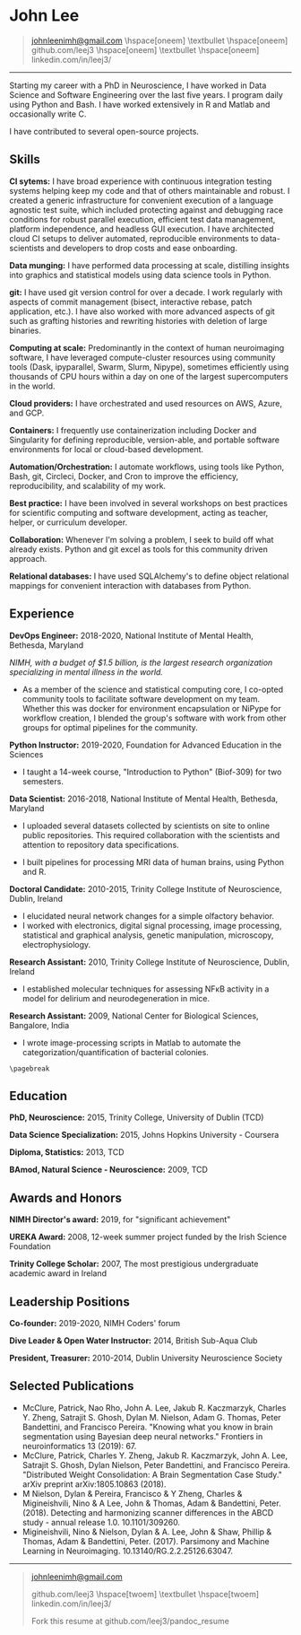 John Lee
==========

> johnleenimh@gmail.com \hspace[oneem] \textbullet  \hspace[oneem]
github.com/leej3 \hspace[oneem] \textbullet \hspace[oneem] linkedin.com/in/leej3/

---

<!--
Add restful apis to technologies
-->
Starting my career with a PhD in Neuroscience, I have worked in Data Science and Software Engineering over the last five years. I program daily using Python and Bash.
I  have worked extensively in R and Matlab and occasionally write C.
<!--
Initially focusing mostly on data wrangling and assembling/modifying reproducible-pipelines using pre-existing algorithms/software suites, I have more recently been developing software more formally.
-->
I have contributed to several open-source projects.

Skills
---

**CI sytems:**
I have broad experience with continuous integration testing systems helping keep my code and that of others maintainable and robust.
I created a generic infrastructure for convenient execution  of a language agnostic test suite, which included protecting against and debugging race conditions for robust parallel execution, efficient test data management, platform independence, and headless GUI execution.
I have architected cloud CI setups to deliver automated, reproducible environments to data-scientists and developers to drop costs and ease onboarding.
<!--
While I have predominantly worked with CircleCI, I have experience with TravisCI, Jenkins, GitlabCI, and TestKraken (to which I have contributed).
-->

**Data munging:**
I have performed data processing at scale, distilling insights into graphics and statistical models using data science tools in Python.

<!--
**Build tools:**
I have worked extensively with a large complex build system.
The software suite was developed over ~25 years, comprised of >600 programs, and ~1.5 million lines of code, with several previously unpackaged dependencies.
In addition to modifying the legacy Makefile build, I completed pre-existing efforts to port the build to CMake in which I have substantial expertise.
The CMake build now works efficiently across Unix like systems with various compilers and linkers satisfying all target systems of my team.
-->

**git:**
I have used git version control for over a decade.
I work regularly with aspects of commit management (bisect, interactive rebase, patch application, etc.).
I have also worked with more advanced aspects of git such as grafting histories and rewriting histories with deletion of large binaries.

**Computing at scale:**
Predominantly in the context of human neuroimaging software, I have leveraged compute-cluster resources using community tools (Dask, ipyparallel, Swarm, Slurm, Nipype), sometimes efficiently using thousands of CPU hours within a day on one of the largest supercomputers in the world.

**Cloud providers:**
I have orchestrated and used resources on AWS, Azure, and GCP.

**Containers:**
I frequently use containerization including Docker and Singularity for defining reproducible, version-able, and portable software environments for local or cloud-based development.

<!--
**Packaging software:**
I have experience with using packaging tools including pip, conda, CPack, and Debian tools.
-->

**Automation/Orchestration:**
I automate workflows, using tools like Python, Bash, git, Circleci, Docker, and Cron to improve the efficiency, reproducibility, and scalability of my work.
<!--
**Machine Learning:**
I have built machine learning pipelines using scikit-learn and TensorFlow.
-->

<!--
**Linux:**
I spend my days using Linux. This ranges from servers, clusters, cloud, and containers to my personal laptop and mobile phone (mobian on PinePhone).
-->

**Best practice:**
I have been involved in several workshops on best practices for scientific computing and software development, acting as teacher, helper, or curriculum developer.

**Collaboration:**
Whenever I'm solving a problem, I seek to build off what already exists.
Python and git excel as tools for this community driven approach.


**Relational databases:** 
I have used SQLAlchemy's to define object relational mappings for convenient interaction with databases from Python.
<!--
I have experience with SQL from teaching courses in Software Carpentry and from using SQLAlchemy to connect to pre-existing databases.
-->
<!--
**Medicare and insurance claims data:** When working at Virginia Hospital Center, I worked with some records of CPT codes. My experience with this was limited to a couple of months though.

**System administration:**
+Along with a team, I maintain GPU-compute servers (Ubuntu OS) as part of the work at the NIH.
-->

Experience
---
**DevOps Engineer:** 2018-2020, National Institute of Mental Health, Bethesda, Maryland

*NIMH, with a budget of $1.5 billion, is the largest research organization specializing in mental illness in the world.*

<!--
+ As a member of the science and statistical computing core, I developed a new build system for the team, using CMake for cross-platform compatibility and reducing maintenance effort.
 -->
+ As a member of the science and statistical computing core, I co-opted community tools to facilitate software development on my team.
Whether this was docker for environment encapsulation or NiPype for workflow creation, I blended the group's software with work from other groups for optimal pipelines for the community.

<!--
+ By packaging our code with standard tools, I created a more efficient distribution of releases to our users.
-->
<!--
+ I designed a continuous integration system that greatly reduces developer burden and is built upon widely-used Python tools for testing, data versioning, and neuroimaging analysis.
-->

**Python Instructor:** 2019-2020, Foundation for Advanced Education in the Sciences

+ I taught a 14-week course, "Introduction to Python" (Biof-309) for two semesters.

**Data Scientist:** 2016-2018, National Institute of Mental Health, Bethesda, Maryland

+ I uploaded several datasets collected by scientists on site to online public repositories.
This required collaboration with the scientists and attention to repository data specifications.

+ I built pipelines for processing MRI data of human brains, using Python and R.
<!--
+ By introducing software container technologies to our team, I eased our ability to work reproducibly in different compute contexts, including the NIH compute cluster.
-->

<!--
**Data Analyst Intern:** 2016, Virginia Hospital Center, Arlington, Virginia

+ I compiled an annual report detailing every insurance payment request and employee salary in the hospital.
-->

**Doctoral Candidate:** 2010-2015, Trinity College Institute of Neuroscience, Dublin, Ireland

+ I elucidated neural network changes for a simple olfactory behavior.
+ I worked with electronics, digital signal processing, image processing, statistical and graphical analysis, genetic manipulation, microscopy, electrophysiology.
<!--
+ I automated an experimental setup by way of bespoke electronic components, interfaces to high end research components, programmable logic controllers, an Arduino micro-controller, and electrical systems of my own design
-->
<!--
+ I worked with molecular assay technologies (for proteins and nucleotides) with some use of sequence analysis tools.
-->
<!--
+ I developed software tools to analyze the data I collected. These tools performed data wrangling, DSP, image processing, plotting, and statistics.
-->

**Research Assistant:** 2010, Trinity College Institute of Neuroscience, Dublin, Ireland

+ I established molecular techniques for assessing NFκB activity in a model for delirium and neurodegeneration in mice.

**Research Assistant:** 2009, National Center for Biological Sciences, Bangalore, India

+  I wrote image-processing scripts in Matlab to automate the categorization/quantification of bacterial colonies.
<!--
according to size, color, and distance from biochemical signaling sources.
-->

```{=context}
\pagebreak
```

Education
---------
**PhD, Neuroscience:** 2015, Trinity College, University of Dublin (TCD)
<!--
 Thesis title: Olfactory Habituation in *Drosophila melanogaster*
-->

**Data Science Specialization:** 2015, Johns Hopkins University - Coursera

**Diploma, Statistics:** 2013, TCD

**BAmod, Natural Science - Neuroscience:** 2009, TCD


Awards and Honors
---
**NIMH Director's award:** 2019, for "significant achievement"

**UREKA Award:** 2008, 12-week summer project funded by the Irish Science Foundation

**Trinity College Scholar:** 2007, The most prestigious undergraduate academic award in Ireland


Leadership Positions
---
**Co-founder:** 2019-2020, NIMH Coders' forum

**Dive Leader & Open Water Instructor:** 2014, British Sub-Aqua Club

**President, Treasurer:** 2010-2014, Dublin University Neuroscience Society

<!--
Conferences/Workshops
---
* DC Code convergence (Washington D.C., 2018, 2019)

* Nipype 2.0 hackathon (Boston, Massachusetts, 2018)

* Organization of Human Brain Mapping (2018, 2019)

* Advanced Python Mastery (Chicago, Illinois, 2018). Instructor: David Beasley

* PyData DC (North Virginia, 2016)

* "SciPy"  (Austin, Texas, 2016 and 2017)
-->

Selected Publications
---
* McClure, Patrick, Nao Rho, John A. Lee, Jakub R. Kaczmarzyk, Charles Y. Zheng, Satrajit S. Ghosh, Dylan M. Nielson, Adam G. Thomas, Peter Bandettini, and Francisco Pereira. "Knowing what you know in brain segmentation using Bayesian deep neural networks." Frontiers in neuroinformatics 13 (2019): 67.
* McClure, Patrick, Charles Y. Zheng, Jakub R. Kaczmarzyk, John A. Lee, Satrajit S. Ghosh, Dylan Nielson, Peter Bandettini, and Francisco Pereira. "Distributed Weight Consolidation: A Brain Segmentation Case Study." arXiv preprint arXiv:1805.10863 (2018).
* M Nielson, Dylan & Pereira, Francisco & Y Zheng, Charles & Migineishvili, Nino & A Lee, John & Thomas, Adam & Bandettini, Peter. (2018). Detecting and harmonizing scanner differences in the ABCD study - annual release 1.0. 10.1101/309260.
* Migineishvili, Nino & Nielson, Dylan & A. Lee, John & Shaw, Phillip & Thomas, Adam & Bandettini, Peter. (2017). Parsimony and Machine Learning in Neuroimaging. 10.13140/RG.2.2.25126.63047.
<!--
* Indian brain:https://www.biorxiv.org/content/10.1101/2020.05.08.077172v1
 Holla, B, Taylor, PA, Glen, DR, et al. A series of five population‐specific Indian brain templates and atlases spanning ages 6–60 years. Hum Brain Mapp. 2020; 41: 5164– 5175. https://doi.org/10.1002/hbm.25182
-->


---

> johnleenimh@gmail.com
>
> github.com/leej3 \hspace[twoem] \textbullet \hspace[twoem] linkedin.com/in/leej3/
>
> Fork this resume at github.com/leej3/pandoc_resume
